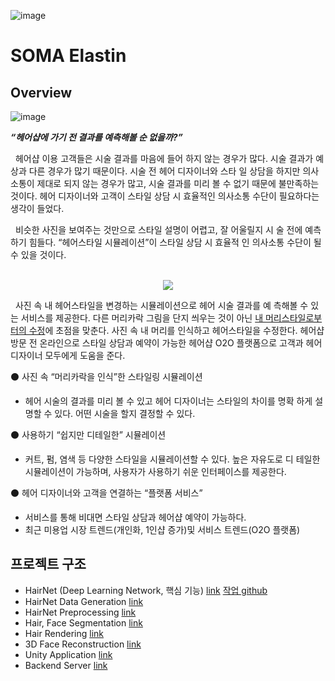 ![image](https://user-images.githubusercontent.com/47529632/86557814-4f9c5f80-bf92-11ea-8670-5f481a467e00.png)

# SOMA Elastin


## Overview

![image](https://user-images.githubusercontent.com/47529632/86557885-94c09180-bf92-11ea-9477-d8423468bb33.png)


***“헤어샵에 가기 전 결과를 예측해볼 순 없을까?”***

&nbsp; 헤어샵 이용 고객들은 시술 결과를 마음에 들어 하지 않는 경우가 많다.
시술 결과가 예상과 다른 경우가 많기 때문이다. 시술 전 헤어 디자이너와 스타
일 상담을 하지만 의사소통이 제대로 되지 않는 경우가 많고, 시술 결과를 미리
볼 수 없기 때문에 불만족하는 것이다. 헤어 디자이너와 고객이 스타일 상담 시
효율적인 의사소통 수단이 필요하다는 생각이 들었다.

&nbsp; 비슷한 사진을 보여주는 것만으로 스타일 설명이 어렵고, 잘 어울릴지 시
술 전에 예측하기 힘들다. “헤어스타일 시뮬레이션”이 스타일 상담 시 효율적
인 의사소통 수단이 될 수 있을 것이다.

<br/>

<center><img src="https://user-images.githubusercontent.com/47529632/86558052-3647e300-bf93-11ea-8e3a-b69ceb77ebac.png"></center>

&nbsp; 사진 속 내 헤어스타일을 변경하는 시뮬레이션으로 헤어 시술 결과를 예
측해볼 수 있는 서비스를 제공한다. 다른 머리카락 그림을 단지 씌우는 것이 아닌 <U>내 머리스타일로부터의 수정</U>에 초점을 맞춘다. 사진 속 내 머리를 인식하고 헤어스타일을 수정한다. 헤어샵 방문 전 온라인으로 스타일 상담과 예약이 가능한 헤어샵 O2O 플랫폼으로 고객과 헤어디자이너 모두에게 도움을 준다.

⚫ 사진 속 “머리카락을 인식”한 스타일링 시뮬레이션
- 헤어 시술의 결과를 미리 볼 수 있고 헤어 디자이너는 스타일의 차이를 명확
하게 설명할 수 있다. 어떤 시술을 할지 결정할 수 있다.

⚫ 사용하기 “쉽지만 디테일한” 시뮬레이션
- 커트, 펌, 염색 등 다양한 스타일을 시뮬레이션할 수 있다. 높은 자유도로 디
테일한 시뮬레이션이 가능하며, 사용자가 사용하기 쉬운 인터페이스를 제공한다.

⚫ 헤어 디자이너와 고객을 연결하는 “플랫폼 서비스”
- 서비스를 통해 비대면 스타일 상담과 헤어샵 예약이 가능하다.
- 최근 미용업 시장 트렌드(개인화, 1인샵 증가)및 서비스 트렌드(O2O 플랫폼)


## 프로젝트 구조

- HairNet (Deep Learning Network, 핵심 기능) [link](https://git.swmgit.org/swmaestro/elastin/tree/hairnet) [작업 github](https://github.com/eric-yoo/HairNet)
- HairNet Data Generation [link](https://github.com/papagina/HairNet_DataSetGeneration)
- HairNet Preprocessing [link](https://github.com/papagina/HairNet_orient2D)
- Hair, Face Segmentation [link](https://github.com/givenone/hair-segment)
- Hair Rendering [link](https://github.com/givenone/hair-renderer)
- 3D Face Reconstruction [link](https://github.com/givenone/face-recon)
- Unity Application [link](https://git.swmgit.org/swmaestro/elastin/tree/unity)
- Backend Server [link](https://git.swmgit.org/swmaestro/elastin/tree/server)
